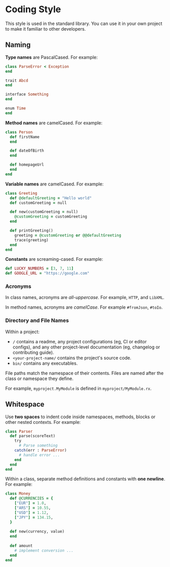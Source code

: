 # Coding Style

This style is used in the standard library. You can use it in your own project to make it familiar to other developers.

## Naming

__Type names__ are PascalCased. For example:

```ruby
class ParseError < Exception
end

trait Abcd
end

interface Something
end

enum Time
end
```

__Method names__ are camelCased. For example:

```ruby
class Person
  def firstName
  end

  def dateOfBirth
  end

  def homepageUrl
  end
end
```

__Variable names__ are camelCased. For example:

```ruby
class Greeting
  def @defaultGreeting = "Hello world"
  def customGreeting = null

  def new(customGreeting = null)
    @customGreeting = customGreeting
  end

  def printGreeting()
    greeting = @customGreeting or @@defaultGreeting
    trace(greeting)
  end
end
```

__Constants__ are screaming-cased. For example:

```ruby
def LUCKY_NUMBERS = [3, 7, 11]
def GOOGLE_URL = "https://google.com"
```

### Acronyms

In class names, acronyms are _all-uppercase_. For example, `HTTP`, and `LibXML`.

In method names, acronyms are _camelCase_.  For example `#fromJson`,  `#toIo`.

### Directory and File Names

Within a project:

- `/` contains a readme, any project configurations (eg, CI or editor configs), and any other project-level documentation (eg, changelog or contributing guide).
- `<your-project-name/` contains the project's source code.
- `bin/` contains any executables.

File paths match the namespace of their contents. Files are named after the class or namespace they define.

For example, `myproject.MyModule` is defined in `myproject/MyModule.rx`.

## Whitespace

Use __two spaces__ to indent code inside namespaces, methods, blocks or other nested contexts. For example:

```ruby
class Parser
  def parse(scoreText)
    try
      # Parse something
    catch(err : ParseError)
      # handle error ...
    end
  end
end
```

Within a class, separate method definitions and constants with __one newline__. For example:

```ruby
class Money  
  def @CURRENCIES = {
    ["EUR"] = 1.0,
    ["ARS"] = 10.55,
    ["USD"] = 1.12,
    ["JPY"] = 134.15,
  }
  
  def new(currency, value)
  end
  
  def amount
    # implement conversion ...
  end
end
```